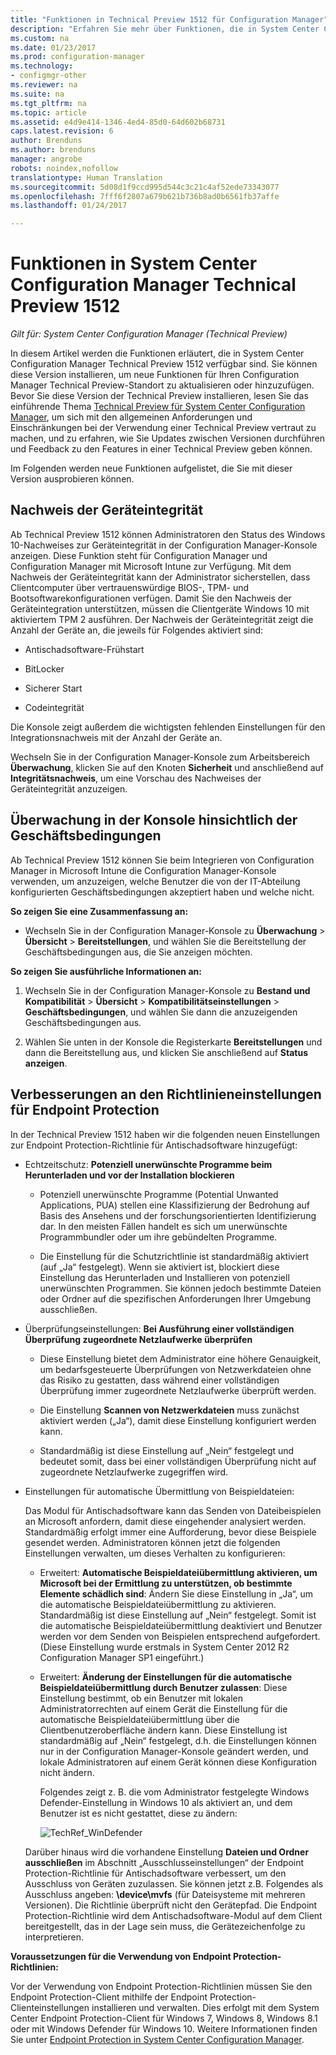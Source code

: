 ```yaml
---
title: "Funktionen in Technical Preview 1512 für Configuration Manager"
description: "Erfahren Sie mehr über Funktionen, die in System Center Configuration Manager Technical Preview 1512 zur Verfügung stehen."
ms.custom: na
ms.date: 01/23/2017
ms.prod: configuration-manager
ms.technology:
- configmgr-other
ms.reviewer: na
ms.suite: na
ms.tgt_pltfrm: na
ms.topic: article
ms.assetid: e4d9e414-1346-4ed4-85d0-64d602b68731
caps.latest.revision: 6
author: Brenduns
ms.author: brenduns
manager: angrobe
robots: noindex,nofollow
translationtype: Human Translation
ms.sourcegitcommit: 5d08d1f9ccd995d544c3c21c4af52ede73343077
ms.openlocfilehash: 7fff6f2807a679b621b736b8ad0b6561fb37affe
ms.lasthandoff: 01/24/2017

---
```

# <a name="capabilities-in-technical-preview-1512-for-system-center-configuration-manager"></a>Funktionen in System Center Configuration Manager Technical Preview 1512

*Gilt für: System Center Configuration Manager (Technical Preview)*

In diesem Artikel werden die Funktionen erläutert, die in System Center Configuration Manager Technical Preview 1512 verfügbar sind. Sie können diese Version installieren, um neue Funktionen für Ihren Configuration Manager Technical Preview-Standort zu aktualisieren oder hinzuzufügen. Bevor Sie diese Version der Technical Preview installieren, lesen Sie das einführende Thema [Technical Preview für System Center Configuration Manager](technical-preview.md), um sich mit den allgemeinen Anforderungen und Einschränkungen bei der Verwendung einer Technical Preview vertraut zu machen, und zu erfahren, wie Sie Updates zwischen Versionen durchführen und Feedback zu den Features in einer Technical Preview geben können.  

 Im Folgenden werden neue Funktionen aufgelistet, die Sie mit dieser Version ausprobieren können.  

##  <a name="bkmk_devicehealth"></a> Nachweis der Geräteintegrität  
 Ab Technical Preview 1512 können Administratoren den Status des Windows 10-Nachweises zur Geräteintegrität in der Configuration Manager-Konsole anzeigen.  Diese Funktion steht für Configuration Manager und Configuration Manager mit Microsoft Intune zur Verfügung. Mit dem Nachweis der Geräteintegrität kann der Administrator sicherstellen, dass Clientcomputer über vertrauenswürdige BIOS-, TPM- und Bootsoftwarekonfigurationen verfügen. Damit Sie den Nachweis der Geräteintegration unterstützen, müssen die Clientgeräte Windows 10 mit aktiviertem TPM 2 ausführen. Der Nachweis der Geräteintegrität zeigt die Anzahl der Geräte an, die jeweils für Folgendes aktiviert sind:  

-   Antischadsoftware-Frühstart  

-   BitLocker  

-   Sicherer Start  

-   Codeintegrität  

Die Konsole zeigt außerdem die wichtigsten fehlenden Einstellungen für den Integrationsnachweis mit der Anzahl der Geräte an.  

Wechseln Sie in der Configuration Manager-Konsole zum Arbeitsbereich **Überwachung**, klicken Sie auf den Knoten **Sicherheit** und anschließend auf **Integritätsnachweis**, um eine Vorschau des Nachweises der Geräteintegrität anzuzeigen.  

##  <a name="bkmk_viewterms"></a> Überwachung in der Konsole hinsichtlich der Geschäftsbedingungen  
Ab Technical Preview 1512 können Sie beim Integrieren von Configuration Manager in Microsoft Intune die Configuration Manager-Konsole verwenden, um anzuzeigen, welche Benutzer die von der IT-Abteilung konfigurierten Geschäftsbedingungen akzeptiert haben und welche nicht.  

**So zeigen Sie eine Zusammenfassung an:**  

-   Wechseln Sie in der Configuration Manager-Konsole zu **Überwachung** > **Übersicht** > **Bereitstellungen**, und wählen Sie die Bereitstellung der Geschäftsbedingungen aus, die Sie anzeigen möchten.  

**So zeigen Sie ausführliche Informationen an:**  

1.  Wechseln Sie in der Configuration Manager-Konsole zu **Bestand und Kompatibilität** > **Übersicht** > **Kompatibilitätseinstellungen** > **Geschäftsbedingungen**, und wählen Sie dann die anzuzeigenden Geschäftsbedingungen aus.  

2.  Wählen Sie unten in der Konsole die Registerkarte **Bereitstellungen** und dann die Bereitstellung aus, und klicken Sie anschließend auf **Status anzeigen**.  

##  <a name="bkmk_EPpolicy"></a> Verbesserungen an den Richtlinieneinstellungen für Endpoint Protection  
In der Technical Preview 1512 haben wir die folgenden neuen Einstellungen zur Endpoint Protection-Richtlinie für Antischadsoftware hinzugefügt:  

-   Echtzeitschutz: **Potenziell unerwünschte Programme beim Herunterladen und vor der Installation blockieren**  

    -   Potenziell unerwünschte Programme (Potential Unwanted Applications, PUA) stellen eine Klassifizierung der Bedrohung auf Basis des Ansehens und der forschungsorientierten Identifizierung dar. In den meisten Fällen handelt es sich um unerwünschte Programmbundler oder um ihre gebündelten Programme.  

    -   Die Einstellung für die Schutzrichtlinie ist standardmäßig aktiviert (auf „Ja“ festgelegt). Wenn sie aktiviert ist, blockiert diese Einstellung das Herunterladen und Installieren von potenziell unerwünschten Programmen. Sie können jedoch bestimmte Dateien oder Ordner auf die spezifischen Anforderungen Ihrer Umgebung ausschließen.  

-   Überprüfungseinstellungen: **Bei Ausführung einer vollständigen Überprüfung zugeordnete Netzlaufwerke überprüfen**  

    -   Diese Einstellung bietet dem Administrator eine höhere Genauigkeit, um bedarfsgesteuerte Überprüfungen von Netzwerkdateien ohne das Risiko zu gestatten, dass während einer vollständigen Überprüfung immer zugeordnete Netzlaufwerke überprüft werden.  

    -   Die Einstellung **Scannen von Netzwerkdateien** muss zunächst aktiviert werden („Ja“), damit diese Einstellung konfiguriert werden kann.  

    -   Standardmäßig ist diese Einstellung auf „Nein“ festgelegt und bedeutet somit, dass bei einer vollständigen Überprüfung nicht auf zugeordnete Netzlaufwerke zugegriffen wird.  

-   Einstellungen für automatische Übermittlung von Beispieldateien:  

     Das Modul für Antischadsoftware kann das Senden von Dateibeispielen an Microsoft anfordern, damit diese eingehender analysiert werden. Standardmäßig erfolgt immer eine Aufforderung, bevor diese Beispiele gesendet werden. Administratoren können jetzt die folgenden Einstellungen verwalten, um dieses Verhalten zu konfigurieren:  

    -   Erweitert: **Automatische Beispieldateiübermittlung aktivieren, um Microsoft bei der Ermittlung zu unterstützen, ob bestimmte Elemente schädlich sind**: Ändern Sie diese Einstellung in „Ja“, um die automatische Beispieldateiübermittlung zu aktivieren. Standardmäßig ist diese Einstellung auf „Nein“ festgelegt. Somit ist die automatische Beispieldateiübermittlung deaktiviert und Benutzer werden vor dem Senden von Beispielen entsprechend aufgefordert.   (Diese Einstellung wurde erstmals in System Center 2012 R2 Configuration Manager SP1 eingeführt.)  

    -   Erweitert: **Änderung der Einstellungen für die automatische Beispieldateiübermittlung durch Benutzer zulassen**: Diese Einstellung bestimmt, ob ein Benutzer mit lokalen Administratorrechten auf einem Gerät die Einstellung für die automatische Beispieldateiübermittlung über die Clientbenutzeroberfläche ändern kann. Diese Einstellung ist standardmäßig auf „Nein“ festgelegt, d.h. die Einstellungen können nur in der Configuration Manager-Konsole geändert werden, und lokale Administratoren auf einem Gerät können diese Konfiguration nicht ändern.  

         Folgendes zeigt z. B. die vom Administrator festgelegte Windows Defender-Einstellung in Windows 10 als aktiviert an, und dem Benutzer ist es nicht gestattet, diese zu ändern:  

         ![TechRef&#95;WinDefender](../../core/get-started/media/TechRef_WinDefender.png "TechRef_WinDefender")  

    Darüber hinaus wird die vorhandene Einstellung **Dateien und Ordner ausschließen** im Abschnitt „Ausschlusseinstellungen“ der Endpoint Protection-Richtlinie für Antischadsoftware verbessert, um den Ausschluss von Geräten zuzulassen. Sie können jetzt z.B. Folgendes als Ausschluss angeben: **\device\mvfs** (für Dateisysteme mit mehreren Versionen). Die Richtlinie überprüft nicht den Gerätepfad. Die Endpoint Protection-Richtlinie wird dem Antischadsoftware-Modul auf dem Client bereitgestellt, das in der Lage sein muss, die Gerätezeichenfolge zu interpretieren.  

**Voraussetzungen für die Verwendung von Endpoint Protection-Richtlinien:**  

Vor der Verwendung von Endpoint Protection-Richtlinien müssen Sie den Endpoint Protection-Client mithilfe der Endpoint Protection-Clienteinstellungen installieren und verwalten. Dies erfolgt mit dem System Center Endpoint Protection-Client für Windows 7, Windows 8, Windows 8.1 oder mit Windows Defender für Windows 10. Weitere Informationen finden Sie unter [Endpoint Protection in System Center Configuration Manager](../../protect/deploy-use/endpoint-protection.md).  

